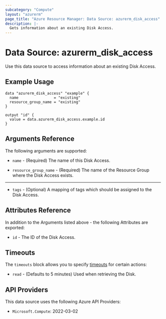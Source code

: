 ```yaml
---
subcategory: "Compute"
layout: "azurerm"
page_title: "Azure Resource Manager: Data Source: azurerm_disk_access"
description: |-
  Gets information about an existing Disk Access.
---
```


# Data Source: azurerm_disk_access

Use this data source to access information about an existing Disk Access.

## Example Usage

```hcl
data "azurerm_disk_access" "example" {
  name                = "existing"
  resource_group_name = "existing"
}

output "id" {
  value = data.azurerm_disk_access.example.id
}
```

## Arguments Reference

The following arguments are supported:

* `name` - (Required) The name of this Disk Access.

* `resource_group_name` - (Required) The name of the Resource Group where the Disk Access exists.

---

* `tags` - (Optional) A mapping of tags which should be assigned to the Disk Access.

## Attributes Reference

In addition to the Arguments listed above - the following Attributes are exported:

* `id` - The ID of the Disk Access.

## Timeouts

The `timeouts` block allows you to specify [timeouts](https://www.terraform.io/language/resources/syntax#operation-timeouts) for certain actions:

* `read` - (Defaults to 5 minutes) Used when retrieving the Disk.

## API Providers
<!-- This section is generated, changes will be overwritten -->
This data source uses the following Azure API Providers:

* `Microsoft.Compute`: 2022-03-02
